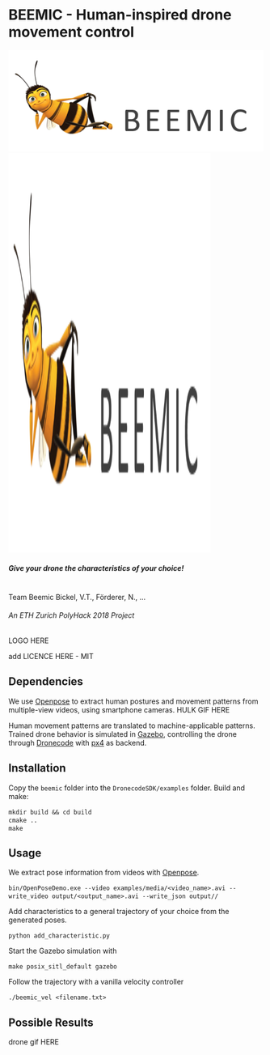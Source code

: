 # BEEMIC - Human-inspired drone movement control
![alt text](https://github.com/bickelmps/BEEMIC/blob/master/figures/logo.PNG?raw=true)
<img src="https://github.com/bickelmps/BEEMIC/blob/master/figures/logo.PNG" width="400" height="790">
##### Give your drone the characteristics of your choice!
# 
Team Beemic
Bickel, V.T., Förderer, N., ...
###### An ETH Zurich PolyHack 2018 Project
LOGO HERE

add LICENCE HERE - MIT

## Dependencies

We use [Openpose](https://github.com/CMU-Perceptual-Computing-Lab/openpose) to extract human postures and movement patterns from multiple-view videos, using smartphone cameras.
HULK GIF HERE

Human movement patterns are translated to machine-applicable patterns. Trained drone behavior is simulated in [Gazebo](http://gazebosim.org/), controlling the drone through [Dronecode](https://www.dronecode.org/sdk/) with [px4](http://px4.io/) as backend.


## Installation

Copy the `beemic` folder into the `DronecodeSDK/examples` folder. Build and make:

```
mkdir build && cd build
cmake ..
make
```

## Usage

We extract pose information from videos with [Openpose](https://github.com/CMU-Perceptual-Computing-Lab/openpose).

```
bin/OpenPoseDemo.exe --video examples/media/<video_name>.avi --write_video output/<output_name>.avi --write_json output//
```

Add characteristics to a general trajectory of your choice from the generated poses.
```
python add_characteristic.py
```

Start the Gazebo simulation with

```
make posix_sitl_default gazebo
```

Follow the trajectory with a vanilla velocity controller
```
./beemic_vel <filename.txt>
```

## Possible Results
drone gif HERE
